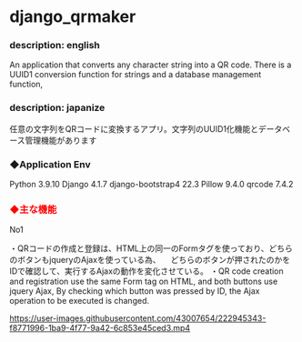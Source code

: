 <h1>django_qrmaker</h1>
<h3>description: english</h3>

An application that converts any character string into a QR code. There is a UUID1 conversion function for strings and a database management function,

<h3>description: japanize</h3>

任意の文字列をQRコードに変換するアプリ。文字列のUUID1化機能とデータベース管理機能があります


<h3>◆Application Env</h3>

Python 3.9.10
Django 4.1.7
django-bootstrap4 22.3
Pillow 9.4.0
qrcode 7.4.2


<h3 style="color:red;">◆主な機能</h3>

No1

・QRコードの作成と登録は、HTML上の同一のFormタグを使っており、どちらのボタンもjqueryのAjaxを使っている為、
　どちらのボタンが押されたのかをIDで確認して、実行するAjaxの動作を変化させている。
・QR code creation and registration use the same Form tag on HTML, and both buttons use jquery Ajax,
By checking which button was pressed by ID, the Ajax operation to be executed is changed.

https://user-images.githubusercontent.com/43007654/222945343-f8771996-1ba9-4f77-9a42-6c853e45ced3.mp4


